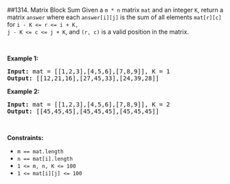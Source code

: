 ##1314. Matrix Block Sum
Given a <code>m * n</code> matrix&nbsp;<code>mat</code>&nbsp;and an integer <code>K</code>, return a matrix <code>answer</code> where each <code>answer[i][j]</code>&nbsp;is the sum of all elements <code>mat[r][c]</code> for <code>i - K &lt;= r &lt;= i + K, j - K &lt;= c &lt;= j + K</code>, and <code>(r, c)</code> is a valid position in the matrix.
<p>&nbsp;</p>
<p><strong>Example 1:</strong></p>

<pre>
<strong>Input:</strong> mat = [[1,2,3],[4,5,6],[7,8,9]], K = 1
<strong>Output:</strong> [[12,21,16],[27,45,33],[24,39,28]]
</pre>

<p><strong>Example 2:</strong></p>

<pre>
<strong>Input:</strong> mat = [[1,2,3],[4,5,6],[7,8,9]], K = 2
<strong>Output:</strong> [[45,45,45],[45,45,45],[45,45,45]]
</pre>

<p>&nbsp;</p>
<p><strong>Constraints:</strong></p>

<ul>
	<li><code>m ==&nbsp;mat.length</code></li>
	<li><code>n ==&nbsp;mat[i].length</code></li>
	<li><code>1 &lt;= m, n, K &lt;= 100</code></li>
	<li><code>1 &lt;= mat[i][j] &lt;= 100</code></li>
</ul>